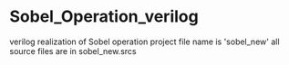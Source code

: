 # Sobel_Operation_verilog
verilog realization of Sobel operation
project file name is 'sobel_new'
all source files are in sobel_new.srcs
